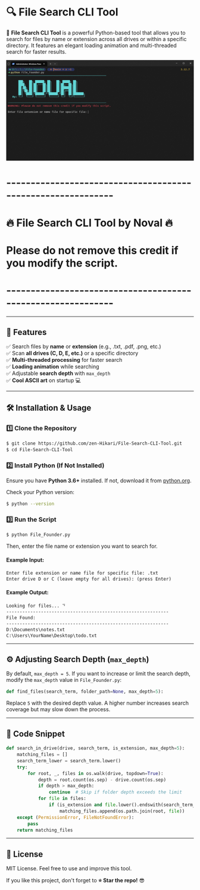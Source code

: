﻿# 🔍 File Search CLI Tool

🚀 **File Search CLI Tool** is a powerful Python-based tool that allows you to search for files by name or extension across all drives or within a specific directory. It features an elegant loading animation and multi-threaded search for faster results.

![Preview](https://raw.githubusercontent.com/zen-Hikari/File-Search-CLI-Tool/refs/heads/main/preview.png)  

# ------------------------------------------------------------
# 🔥 File Search CLI Tool by Noval 🔥
# Please do not remove this credit if you modify the script.
# ------------------------------------------------------------


---

## 📌 Features

✅ Search files by **name** or **extension** (e.g., .txt, .pdf, .png, etc.)  
✅ Scan **all drives (C, D, E, etc.)** or a specific directory  
✅ **Multi-threaded processing** for faster search  
✅ **Loading animation** while searching  
✅ Adjustable **search depth** with `max_depth`  
✅ **Cool ASCII art** on startup 💻  

---

## 🛠️ Installation & Usage

### 1️⃣ **Clone the Repository**
```bash
$ git clone https://github.com/zen-Hikari/File-Search-CLI-Tool.git
$ cd File-Search-CLI-Tool
```

### 2️⃣ **Install Python (If Not Installed)**
Ensure you have **Python 3.6+** installed. If not, download it from [python.org](https://www.python.org/downloads/).

Check your Python version:
```bash
$ python --version
```

### 3️⃣ **Run the Script**
```bash
$ python File_Founder.py
```
Then, enter the file name or extension you want to search for.

#### Example Input:
```
Enter file extension or name file for specific file: .txt
Enter drive D or C (leave empty for all drives): (press Enter)
```

#### Example Output:
```
Looking for files... ⠙
-------------------------------------------------------------
File Found:
-------------------------------------------------------------
D:\Documents\notes.txt
C:\Users\YourName\Desktop\todo.txt
```

---

## ⚙️ Adjusting Search Depth (`max_depth`)
By default, `max_depth = 5`. If you want to increase or limit the search depth, modify the `max_depth` value in `File_Founder.py`:

```python
def find_files(search_term, folder_path=None, max_depth=5):
```
Replace `5` with the desired depth value. A higher number increases search coverage but may slow down the process.

---

## 📜 Code Snippet
```python
def search_in_drive(drive, search_term, is_extension, max_depth=5):
    matching_files = []
    search_term_lower = search_term.lower()
    try:
        for root, _, files in os.walk(drive, topdown=True):
            depth = root.count(os.sep) - drive.count(os.sep)
            if depth > max_depth:
                continue  # Skip if folder depth exceeds the limit
            for file in files:
                if (is_extension and file.lower().endswith(search_term_lower)) or (not is_extension and search_term_lower in file.lower()):
                    matching_files.append(os.path.join(root, file))
    except (PermissionError, FileNotFoundError):
        pass
    return matching_files
```

---

## 📜 License
MIT License. Feel free to use and improve this tool.

If you like this project, don't forget to **⭐ Star the repo!** 😎

